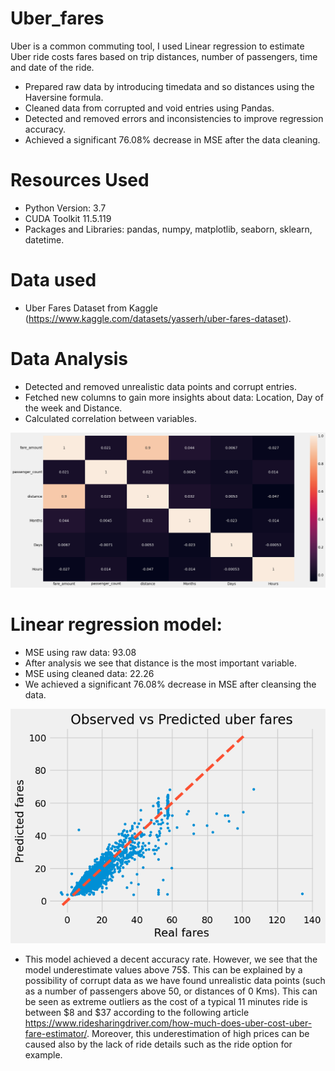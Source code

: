 # Uber_fares

Uber is a common commuting tool, I used Linear regression to estimate Uber ride costs fares based on trip distances, number of passengers, time and date of the ride.

* Prepared raw data by introducing timedata and so distances using the Haversine formula.
* Cleaned data from corrupted and void entries using Pandas.
* Detected and removed errors and inconsistencies to improve regression accuracy.
* Achieved a significant 76.08% decrease in MSE after the data cleaning.

# Resources Used
* Python Version: 3.7
* CUDA Toolkit 11.5.119 
* Packages and Libraries: pandas, numpy, matplotlib, seaborn, sklearn, datetime.
# Data used
* Uber Fares Dataset from Kaggle (https://www.kaggle.com/datasets/yasserh/uber-fares-dataset).

# Data Analysis
* Detected and removed unrealistic data points and corrupt entries.
* Fetched new columns to gain more insights about data: Location, Day of the week and Distance.
* Calculated correlation between variables.

![image 1](https://github.com/YoussefAithaddou/Uber_fares/blob/main/Correlation%20Matrix.png)

# Linear regression model:
* MSE using raw data: 93.08
* After analysis we see that distance is the most important variable.
* MSE using cleaned data: 22.26
* We achieved a significant 76.08% decrease in MSE after cleansing the data.


![image 2](https://github.com/YoussefAithaddou/Uber_fares/blob/main/Regression%20Result.png)

* This model achieved a decent accuracy rate. However, we see that the model underestimate values above 75$. This can be explained by a possibility of corrupt data as we have found unrealistic data points (such as a number of passengers above 50, or distances of 0 Kms). This can be seen as extreme outliers as the cost of a typical 11 minutes ride is between $8 and $37 according to the following article https://www.ridesharingdriver.com/how-much-does-uber-cost-uber-fare-estimator/. Moreover, this underestimation of high prices can be caused also by the lack of ride details such as the ride option for example.

